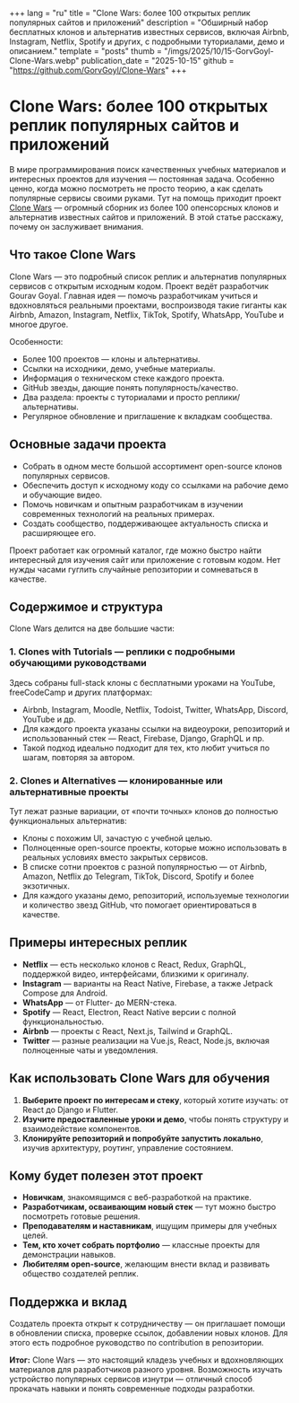 +++
lang = "ru"
title = "Clone Wars: более 100 открытых реплик популярных сайтов и приложений"
description = "Обширный набор бесплатных клонов и альтернатив известных сервисов, включая Airbnb, Instagram, Netflix, Spotify и других, с подробными туториалами, демо и описанием."
template = "posts"
thumb = "/imgs/2025/10/15-GorvGoyl-Clone-Wars.webp"
publication_date = "2025-10-15"
github = "https://github.com/GorvGoyl/Clone-Wars"
+++

# Clone Wars: более 100 открытых реплик популярных сайтов и приложений

В мире программирования поиск качественных учебных материалов и интересных проектов для изучения — постоянная задача. Особенно ценно, когда можно посмотреть не просто теорию, а как сделать популярные сервисы своими руками. Тут на помощь приходит проект [Clone Wars](https://github.com/GorvGoyl/Clone-Wars) — огромный сборник из более 100 опенсорсных клонов и альтернатив известных сайтов и приложений. В этой статье расскажу, почему он заслуживает внимания.

## Что такое Clone Wars

Clone Wars — это подробный список реплик и альтернатив популярных сервисов с открытым исходным кодом. Проект ведёт разработчик Gourav Goyal. Главная идея — помочь разработчикам учиться и вдохновляться реальными проектами, воспроизводя такие гиганты как Airbnb, Amazon, Instagram, Netflix, TikTok, Spotify, WhatsApp, YouTube и многое другое.

Особенности:
- Более 100 проектов — клоны и альтернативы.
- Ссылки на исходники, демо, учебные материалы.
- Информация о техническом стеке каждого проекта.
- GitHub звезды, дающие понять популярность/качество.
- Два раздела: проекты с туториалами и просто реплики/альтернативы.
- Регулярное обновление и приглашение к вкладкам сообщества.

## Основные задачи проекта

- Собрать в одном месте большой ассортимент open-source клонов популярных сервисов.
- Обеспечить доступ к исходному коду со ссылками на рабочие демо и обучающие видео.
- Помочь новичкам и опытным разработчикам в изучении современных технологий на реальных примерах.
- Создать сообщество, поддерживающее актуальность списка и расширяющее его.

Проект работает как огромный каталог, где можно быстро найти интересный для изучения сайт или приложение с готовым кодом. Нет нужды часами гуглить случайные репозитории и сомневаться в качестве.

## Содержимое и структура

Clone Wars делится на две большие части:

### 1. Clones with Tutorials — реплики с подробными обучающими руководствами

Здесь собраны full-stack клоны с бесплатными уроками на YouTube, freeCodeCamp и других платформах:

- Airbnb, Instagram, Moodle, Netflix, Todoist, Twitter, WhatsApp, Discord, YouTube и др.
- Для каждого проекта указаны ссылки на видеоуроки, репозиторий и использованный стек — React, Firebase, Django, GraphQL и пр.
- Такой подход идеально подходит для тех, кто любит учиться по шагам, повторяя за автором.

### 2. Clones и Alternatives — клонированные или альтернативные проекты

Тут лежат разные вариации, от «почти точных» клонов до полностью функциональных альтернатив:

- Клоны с похожим UI, зачастую с учебной целью.
- Полноценные open-source проекты, которые можно использовать в реальных условиях вместо закрытых сервисов.
- В списке сотни проектов с разной популярностью — от Airbnb, Amazon, Netflix до Telegram, TikTok, Discord, Spotify и более экзотичных.
- Для каждого указаны демо, репозиторий, используемые технологии и количество звезд GitHub, что помогает ориентироваться в качестве.

## Примеры интересных реплик

- **Netflix** — есть несколько клонов с React, Redux, GraphQL, поддержкой видео, интерфейсами, близкими к оригиналу.
- **Instagram** — варианты на React Native, Firebase, а также Jetpack Compose для Android.
- **WhatsApp** — от Flutter- до MERN-стека.
- **Spotify** — React, Electron, React Native версии с полной функциональностью.
- **Airbnb** — проекты с React, Next.js, Tailwind и GraphQL.
- **Twitter** — разные реализации на Vue.js, React, Node.js, включая полноценные чаты и уведомления.

## Как использовать Clone Wars для обучения

1. **Выберите проект по интересам и стеку**, который хотите изучать: от React до Django и Flutter.
2. **Изучите предоставленные уроки и демо**, чтобы понять структуру и взаимодействие компонентов.
3. **Клонируйте репозиторий и попробуйте запустить локально**, изучив архитектуру, роутинг, управление состоянием.

## Кому будет полезен этот проект

- **Новичкам**, знакомящимся с веб-разработкой на практике.
- **Разработчикам, осваивающим новый стек** — тут можно быстро посмотреть готовые решения.
- **Преподавателям и наставникам**, ищущим примеры для учебных целей.
- **Тем, кто хочет собрать портфолио** — классные проекты для демонстрации навыков.
- **Любителям open-source**, желающим внести вклад и развивать общество создателей реплик.

## Поддержка и вклад

Создатель проекта открыт к сотрудничеству — он приглашает помощи в обновлении списка, проверке ссылок, добавлении новых клонов. Для этого есть подробное руководство по contribution в репозитории.


**Итог:** Clone Wars — это настоящий кладезь учебных и вдохновляющих материалов для разработчиков разного уровня. Возможность изучать устройство популярных сервисов изнутри — отличный способ прокачать навыки и понять современные подходы разработки.
